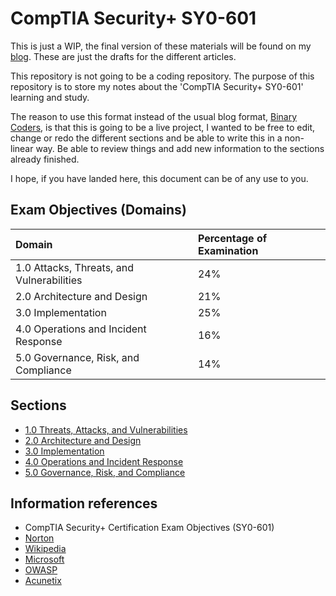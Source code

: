 # CompTIA Security+ SY0-601

This is just a WIP, the final version of these materials will be found on my [blog](https://binaricoders.dev). These are just the drafts for the different articles.

This repository is not going to be a coding repository. The purpose of this repository is to store my notes about the 'CompTIA Security+ SY0-601' learning and study.

The reason to use this format instead of the usual blog format, [Binary Coders]((https://binaricoders.dev)), is that
this is going to be a live project, I wanted to be free to edit, change or redo the different sections and be able to
write this in a non-linear way. Be able to review things and add new information to the sections already finished.

I hope, if you have landed here, this document can be of any use to you.

## Exam Objectives (Domains)

| Domain                                    | Percentage of Examination |
|:------------------------------------------| :-------------------------|
| 1.0 Attacks, Threats, and Vulnerabilities | 24%                       |
| 2.0 Architecture and Design               | 21%                       |
| 3.0 Implementation                        | 25%                       |
| 4.0 Operations and Incident Response      | 16%                       |
| 5.0 Governance, Risk, and Compliance      | 14%                       |

## Sections

* [1.0 Threats, Attacks, and Vulnerabilities](./1.0-threats-attacks-and-vulnerabilities/README.md)
* [2.0 Architecture and Design](./2.0-architecture-and-design/README.md)
* [3.0 Implementation](./3.0-implementation/README.md)
* [4.0 Operations and Incident Response](./4.0-operations-and-incident-response/README.md)
* [5.0 Governance, Risk, and Compliance](./5.0-governance-risk-and-compliance/README.md)

## Information references

* CompTIA Security+ Certification Exam Objectives (SY0-601)
* [Norton](https://us.norton.com)
* [Wikipedia](https://en.wikipedia.org)
* [Microsoft](https://docs.microsoft.com)
* [OWASP](https://owasp.org)
* [Acunetix](https://www.acunetix.com)
